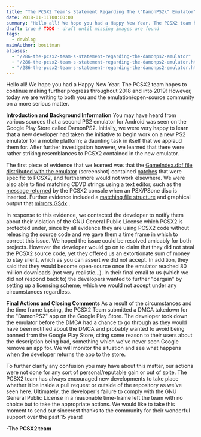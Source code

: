 ```yaml
---
title: "The PCSX2 Team's Statement Regarding The \"DamonPS2\" Emulator"
date: 2018-01-11T00:00:00
summary: "Hello all! We hope you had a Happy New Year. The PCSX2 team hopes to continue making further progress throughout 2018 and into 2019! However, today we are writing to both you and the emulation/open-source community on a more serious matter."
draft: true # TODO - draft until missing images are found
tags:
  - devblog
mainAuthor: bositman
aliases:
  - "/286-the-pcsx2-team-s-statement-regarding-the-damonps2-emulator"
  - "/286-the-pcsx2-team-s-statement-regarding-the-damonps2-emulator.html"
  - "/286-the-pcsx2-team-s-statement-regarding-the-damonps2-emulator.htm"
---
```



Hello all! We hope you had a Happy New Year. The PCSX2 team hopes to
continue making further progress throughout 2018 and into 2019! However,
today we are writing to both you and the emulation/open-source community
on a more serious matter.

**Introduction and Background Information**
You may have heard from various sources that a second PS2 emulator for
Android was seen on the Google Play Store called DamonPS2. Initially, we
were very happy to learn that a new developer had taken the initiative
to begin work on a new PS2 emulator for a mobile platform; a daunting
task in itself that we applaud them for. After further investigation
however, we learned that there were rather striking resemblances to
PCSX2 contained in the new emulator.

<!-- TODO LEGACY - images missing: `gameindex.dbf and patches.jpg` -->

The first piece of evidence that we learned was that the [GameIndex.dbf
file distributed with the
emulator](/images/stories/frontend/damonps2/gameindex.dbf.jpg)
(screenshot) contained
[patches](/images/stories/frontend/damonps2/patches.jpg) that were
specific to PCSX2, and furthermore would not work elsewhere. We were
also able to find matching CDVD strings using a text editor, such as the
[message
returned](/images/stories/frontend/damonps2/message-returned2.jpg) by
the PCSX2 console when an PSX/PSone disc is inserted. Further evidence
included a [matching file
structure](/images/stories/frontend/damonps2/file-structure.png) and
graphical output that [mirrors
GSdx](/images/stories/frontend/damonps2/gsdx.jpg) .

In response to this evidence, we contacted the developer to notify them
about their violation of the GNU General Public License which PCSX2 is
protected under, since by all evidence they are using PCSX2 code without
releasing the source code and we gave them a time frame in which to
correct this issue. We hoped the issue could be resolved amicably for
both projects. However the developer would go on to claim that they did
not steal the PCSX2 source code, yet they offered us an extortionate sum
of money to stay silent, which as you can assert we did not accept. In
addition, they said that they would become open-source once the emulator
reached 80 million downloads (not very realistic...). In their final
email to us (which we did not respond back to) the developers wanted to
further "bargain" by setting up a licensing scheme; which we would not
accept under any circumstances regardless.

**Final Actions and Closing Comments**
As a result of the circumstances and the time frame lapsing, the PCSX2
Team submitted a DMCA takedown for the "DamonPS2" app on the Google
Play Store. The developer took down the emulator before the DMCA had a
chance to go through as they would have been notified about the DMCA and
probably wanted to avoid being banned from the Google Play Store, citing
some reason to their users about the description being bad, something
which we've never seen Google remove an app for. We will monitor the
situation and see what happens when the developer returns the app to the
store.

To further clarify any confusion you may have about this matter, our
actions were not done for any sort of personal/reputable gain or out of
spite. The PCSX2 team has always encouraged new developments to take
place whether it be inside a pull request or outside of the repository
as we've seen here. Ultimately, the developer's failure to comply with
the GNU General Public License in a reasonable time-frame left the team
with no choice but to take the appropriate actions. We would like to
take this moment to send our sincerest thanks to the community for their
wonderful support over the past 15 years!

**-The PCSX2 team**
